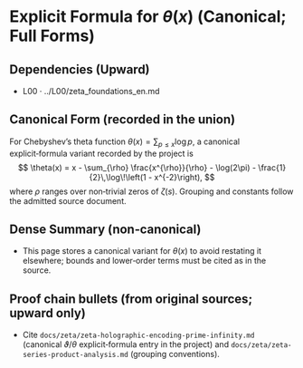 # Explicit Formula for $\theta(x)$ (Canonical; Full Forms)

## Dependencies (Upward)
- L00 · ../L00/zeta_foundations_en.md

## Canonical Form (recorded in the union)
For Chebyshev’s theta function $\theta(x)=\sum_{p\le x}\log p$, a canonical explicit‑formula variant recorded by the project is
$$
\theta(x) = x - \sum_{\rho} \frac{x^{\rho}}{\rho} - \log(2\pi) - \frac{1}{2}\,\log\!\left(1 - x^{-2}\right),
$$
where $\rho$ ranges over non‑trivial zeros of $\zeta(s)$. Grouping and constants follow the admitted source document.

## Dense Summary (non‑canonical)
- This page stores a canonical variant for $\theta(x)$ to avoid restating it elsewhere; bounds and lower‑order terms must be cited as in the source.

## Proof chain bullets (from original sources; upward only)
- Cite `docs/zeta/zeta-holographic-encoding-prime-infinity.md` (canonical $\vartheta/\theta$ explicit‑formula entry in the project) and `docs/zeta/zeta-series-product-analysis.md` (grouping conventions).

